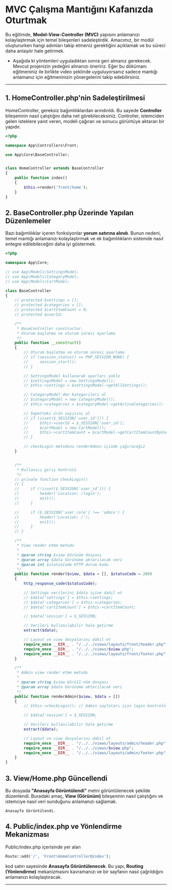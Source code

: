 # MVC Çalışma Mantığını Kafanızda Oturtmak

Bu eğitimde, **Model-View-Controller (MVC)** yapısını anlamanızı kolaylaştırmak için temel bileşenleri sadeleştirdik. Amacımız, bir modül oluştururken hangi adımları takip etmeniz gerektiğini açıklamak ve bu süreci daha anlaşılır hale getirmek.

* Aşağıda ki yöntemleri uyguladıktan sonra geri almanız gerekecek. Mevcut projenizin yedeğini almanızı öneririz. Eğer bu dökümanı eğitmeniniz ile birlikte video şeklinde uyguluyorsanız sadece mantığı anlamanız için eğitmeninizin yönergelerini takip edebilirsiniz.
---

## **1. HomeController.php'nin Sadeleştirilmesi**

HomeController, gereksiz bağımlılıklardan arındırıldı. Bu sayede **Controller** bileşeninin nasıl çalıştığını daha net görebileceksiniz. Controller, istemciden gelen isteklere yanıt veren, modeli çağıran ve sonucu görüntüye aktaran bir yapıdır.

```php
<?php

namespace App\Controllers\Front;

use App\Core\BaseController;


class HomeController extends BaseController
{
    public function index()
    {
        $this->render('front/home');
    }
}
```

## **2. BaseController.php Üzerinde Yapılan Düzenlemeler**
Bazı bağımlılıklar içeren fonksiyonlar **yorum satırına alındı**. Bunun nedeni, temel mantığı anlamanızı kolaylaştırmak ve ek bağımlılıkların sistemde nasıl entegre edilebileceğini daha iyi göstermek.

```php
<?php

namespace App\Core;

// use App\Models\SettingsModel;
// use App\Models\CategoryModel;
// use App\Models\CartModel;

class BaseController
{
    // protected $settings = [];
    // protected $categories = [];
    // protected $cartItemCount = 0;
    // protected $userId;

    /**
     * BaseController constructor.
     * Oturum başlatma ve oturum süresi ayarlama
     */
    public function __construct()
    {
        // Oturum başlatma ve oturum süresi ayarlama
        // if (session_status() == PHP_SESSION_NONE) {
        //     session_start();
        // }

        // SettingsModel kullanarak ayarları yükle
        // $settingsModel = new SettingsModel();
        // $this->settings = $settingsModel->getAllSettings();

        // CategoryModel'den kategorileri al
        // $categoryModel = new CategoryModel();
        // $this->categories = $categoryModel->getActiveCategories();

        // Sepetteki ürün sayısını al
        // if (isset($_SESSION['user_id'])) {
        //     $this->userId = $_SESSION['user_id'];
        //     $cartModel = new CartModel();
        //     $this->cartItemCount = $cartModel->getCartItemCountByUserId($this->userId);
        // }

        // checkLogin metodunu renderAdmin içinde çağıracağız
    }


    /**
     * Kullanıcı giriş kontrolü
     */
    // private function checkLogin()
    // {
    //     if (!isset($_SESSION['user_id'])) {
    //         header('Location: /login');
    //         exit();
    //     }

    //     if ($_SESSION['user_role'] !== 'admin') {
    //         header('Location: /');
    //         exit();
    //     }
    // }

    /**
     * View render etme metodu
     *
     * @param string $view Görünüm dosyası
     * @param array $data Görünüme aktarılacak veri
     * @param int $statusCode HTTP durum kodu
     */
    public function render($view, $data = [], $statusCode = 200)
    {
        http_response_code($statusCode);

        // Settings verilerini $data içine dahil et
        // $data['settings'] = $this->settings;
        // $data['categories'] = $this->categories;
        // $data['cartItemCount'] = $this->cartItemCount;

        // $data['session'] = $_SESSION;

        // Verileri kullanılabilir hale getirme
        extract($data);

        // Layout ve view dosyalarını dahil et
        require_once __DIR__ . "/../../views/layouts/front/header.php";
        require_once __DIR__ . "/../../views/$view.php";
        require_once __DIR__ . "/../../views/layouts/front/footer.php";
    }

    /**
     * Admin view render etme metodu
     *
     * @param string $view Görü11-nüm dosyası
     * @param array $data Görünüme aktarılacak veri
     */
    public function renderAdmin($view, $data = [])
    {
        // $this->checkLogin(); // Admin sayfaları için login kontrolü

        // $data['session'] = $_SESSION;

        // Verileri kullanılabilir hale getirme
        extract($data);

        // Layout ve view dosyalarını dahil et
        require_once __DIR__ . "/../../views/layouts/admin/header.php";
        require_once __DIR__ . "/../../views/$view.php";
        require_once __DIR__ . "/../../views/layouts/admin/footer.php";
    }
}

```

## **3. View/Home.php Güncellendi**
Bu dosyada **"Anasayfa Görüntülendi"** metni görüntülenecek şekilde düzenlendi. Buradaki amaç, **View (Görünüm)** bileşeninin nasıl çalıştığını ve istemciye nasıl veri sunduğunu anlamanızı sağlamak.

```text
Anasayfa Görüntülendi.
```

## **4. Public/index.php ve Yönlendirme Mekanizması**
Public/index.php içerisinde yer alan 

```php
Route::add('/', 'Front\HomeController@index');
```

kod satırı sayesinde **Anasayfa Görüntülenecek**. Bu yapı, **Routing (Yönlendirme)** mekanizmasını kavramanızı ve bir sayfanın nasıl çağrıldığını anlamanızı kolaylaştıracak.

---

